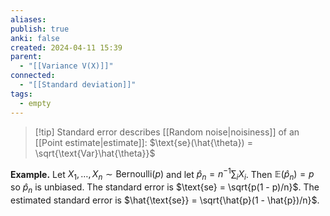 ```yaml
---
aliases: 
publish: true
anki: false
created: 2024-04-11 15:39
parent:
  - "[[Variance V(X)]]"
connected:
  - "[[Standard deviation]]"
tags:
  - empty
---
```


> [!tip] Standard error
describes [[Random noise|noisiness]]  of an [[Point estimate|estimate]]:
$\text{se}(\hat{\theta}) = \sqrt{\text{Var}\hat{\theta}}$

**Example.**
Let $X_1, \ldots, X_n \sim \text{Bernoulli}(p)$ and let $\hat{p}_n = n^{-1} \sum_i X_i$. Then $\mathbb{E}(\hat{p}_n) = p$ so $\hat{p}_n$ is unbiased. The standard error is $\text{se} = \sqrt{p(1 - p)/n}$. The estimated standard error is $\hat{\text{se}} = \sqrt{\hat{p}(1 - \hat{p})/n}$.